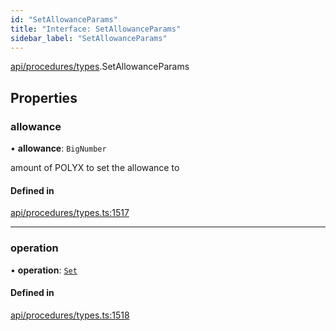 ```yaml
---
id: "SetAllowanceParams"
title: "Interface: SetAllowanceParams"
sidebar_label: "SetAllowanceParams"
---
```


[api/procedures/types](../../../../../modules/API/Procedures/Types/Types.md).SetAllowanceParams

## Properties

### allowance

• **allowance**: `BigNumber`

amount of POLYX to set the allowance to

#### Defined in

[api/procedures/types.ts:1517](https://github.com/PolymeshAssociation/polymesh-sdk/blob/b55e63737/src/api/procedures/types.ts#L1517)

___

### operation

• **operation**: [`Set`](../../../../../enums/API/Procedures/Types/AllowanceOperation/AllowanceOperation.md#set)

#### Defined in

[api/procedures/types.ts:1518](https://github.com/PolymeshAssociation/polymesh-sdk/blob/b55e63737/src/api/procedures/types.ts#L1518)
